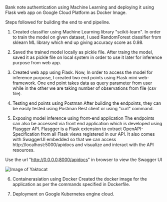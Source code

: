 Bank note authentication using Machine Learning and deploying it using Flask web app on Google Cloud Platform as Docker Image.

Steps followed for building the end to end pipeline.

1. Created classifier using Machine Learning library "scikit-learn".
    In order to train the model on given dataset, I used RandomForest classifier from sklearn ML library which end up giving accuracy score as 0.98.
  
2. Saved the trained model locally as pickle file.
    After traing the model, saved it as pickle file on local system in order to use it later for inference purpose from web app.
    
3. Created web app using Flask.
    Now, In order to access the model for inference purpose, I created two end points using Flask mini web-framework. One end point takes data as query parameter from user while in the other we are taking number of observations from file (csv file).
    
 4. Testing end points using Postman
 After building the endpoints, they can be easily tested using Postman Rest client or using "curl" command.
 
 5. Exposing model inference using front-end application
 The endpoints can also be accessed via front end application which is developed using Flasgger API. Flasgger is a Flask extension to extract OpenAPI-Specification from all Flask views registered in our API. It also comes with SwaggerUI embedded so that we can access http://localhost:5000/apidocs and visualize and interact with the API resources.
 
 Use the url "http://0.0.0.0:8000/apidocs" in browser to view the Swagger UI
 
 ![Image of Yaktocat](https://octodex.github.com/images/yaktocat.png)
 
 6. Containerasiation using Docker
 Created the docker image for the application as per the commands specified in Dockerfile.
 
 7. Deployment on Google Kubernetes engine cloud.
 
